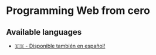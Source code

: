 # Programming Web from cero

## Available languages

- [🇪🇸 - Disponible también en español!](./docs/es/README.es.md)
